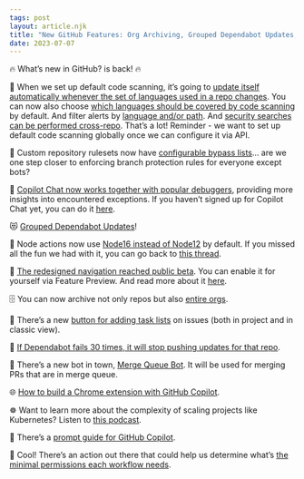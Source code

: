 ```yaml
---
tags: post
layout: article.njk
title: "New GitHub Features: Org Archiving, Grouped Dependabot Updates, and Action Permissions Tool"
date: 2023-07-07
---
```


🔥 What’s new in GitHub? is back! 🔥

🤹 When we set up default code scanning, it’s going to [update itself automatically whenever the set of languages used in a repo changes](https://github.blog/changelog/2023-06-26-code-scanning-default-setup-automatically-updates-when-the-languages-in-the-repository-change/).
You can now also choose [which languages should be covered by code scanning](https://github.blog/changelog/2023-06-15-choose-which-languages-to-enable-in-code-scanning-default-setup-for-your-repository/) by default. And filter alerts by [language and/or path](https://github.blog/changelog/2023-06-20-code-scanning-can-filter-alerts-by-language-and-file-path/). And [security searches can be performed cross-repo](https://github.blog/changelog/2023-06-23-use-github-code-search-to-support-security-research-with-multi-repository-variant-analysis-for-codeql-beta/). That’s a lot! Reminder - we want to set up default code scanning globally once we can configure it via API.

📏 Custom repository rulesets now have [configurable bypass lists](https://github.blog/changelog/2023-06-27-repository-rules-public-beta-updates/)… are we one step closer to enforcing branch protection rules for everyone except bots?

💬 [Copilot Chat now works together with popular debuggers](https://github.blog/changelog/2023-06-29-copilot-june-2023-update/), providing more insights into encountered exceptions. If you haven’t signed up for Copilot Chat yet, you can do it [here](https://github.com/github-copilot/chat_waitlist_signup/join).

😻 [Grouped Dependabot Updates](https://github.blog/changelog/2023-06-30-grouped-version-updates-for-dependabot-public-beta/)!

🐧 Node actions now use [Node16 instead of Node12](https://github.blog/changelog/2023-06-13-github-actions-all-actions-will-run-on-node16-instead-of-node12-by-default/) by default. If you missed all the fun we had with it, you can go back to [this thread](https://filecoinproject.slack.com/archives/C03KLC57LKB/p1686680229440949).

🎨 [The redesigned navigation reached public beta](https://github.blog/changelog/2023-06-15-redesigned-navigation-enabled-for-all-users-beta/). You can enable it for yourself via Feature Preview. And read more about it [here](https://github.blog/2023-06-15-exploring-github-with-the-redesigned-navigation-now-in-public-beta/).

🗄️ You can now archive not only repos but also [entire orgs](https://github.blog/changelog/2023-06-15-organization-archiving-public-beta/).

🔘 There’s a new [button for adding task lists](https://github.blog/changelog/2023-06-15-github-issues-projects-june-15th-update/#%E2%9E%95-add-tasklist-button) on issues (both in project and in classic view).

🛑 [If Dependabot fails 30 times, it will stop pushing updates for that repo](https://github.blog/changelog/2023-06-21-skip-scheduled-dependabot-runs-after-30-failures/).

🤖 There’s a new bot in town, [Merge Queue Bot](https://github.blog/changelog/2023-06-21-merges-by-pull-request-merge-queue-now-attributed-to-the-github-merge-queue-bot/). It will be used for merging PRs that are in merge queue.

🌐 [How to build a Chrome extension with GitHub Copilot](https://github.blog/2023-05-12-how-i-used-github-copilot-to-build-a-browser-extension/).

☸️ Want to learn more about the complexity of scaling projects like Kubernetes? Listen to [this podcast](https://github.blog/2023-06-21-bridging-code-and-community/).

💁 There’s a [prompt guide for GitHub Copilot](https://github.blog/2023-06-20-how-to-write-better-prompts-for-github-copilot/).

🔐 Cool! There’s an action out there that could help us determine what’s [the minimal permissions each workflow needs](https://github.blog/2023-06-26-new-tool-to-secure-your-github-actions/).
